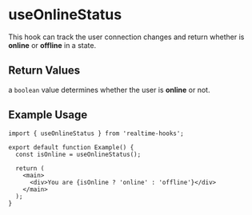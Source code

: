 # useOnlineStatus

This hook can track the user connection changes and return whether is **online** or **offline** in a state.

## Return Values

a `boolean` value determines whether the user is **online** or not.

## Example Usage

```tsx
import { useOnlineStatus } from 'realtime-hooks';

export default function Example() {
  const isOnline = useOnlineStatus();

  return (
    <main>
      <div>You are {isOnline ? 'online' : 'offline'}</div>
    </main>
  );
}
```
